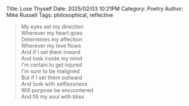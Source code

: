 Title: Lose Thyself
Date: 2025/02/03 10:21PM
Category: Poetry
Author: Mike Russell
Tags: philosophical, reflective

> My eyes set my direction<br>
> Wherever my heart goes<br>
> Determines my affection<br>
> Wherever my love flows<br>
> And if I set them inward<br>
> And look inside my mind<br>
> I'm certain to get injured<br>
> I'm sure to be maligned<br>
> But if I set them outward<br>
> And look with selflessness<br>
> Will purpose be encountered<br>
> And fill my soul with bliss